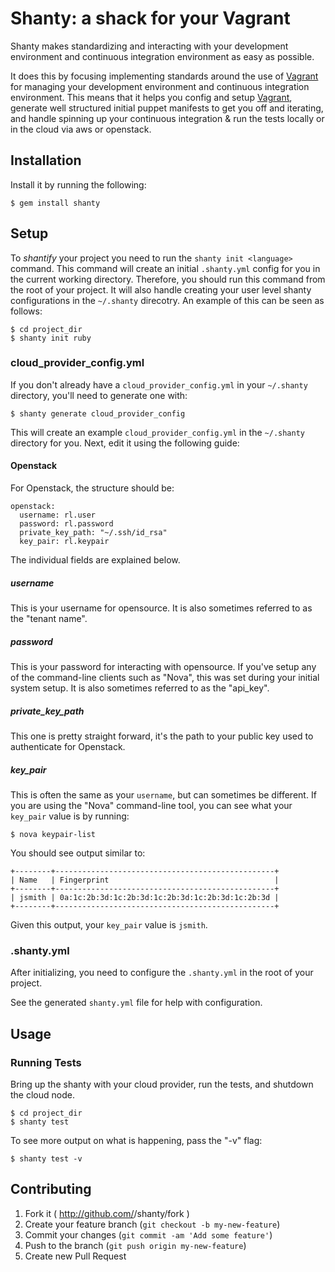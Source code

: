 # Shanty: a shack for your Vagrant

Shanty makes standardizing and interacting with your development environment
and continuous integration environment as easy as possible.

It does this by focusing implementing standards around the use of 
[Vagrant](http://www.vagrantup.com/) for managing your development environment
and continuous integration environment. This means that it helps you
config and setup [Vagrant](http://www.vagrantup.com/), generate well
structured initial puppet manifests to get you off and iterating, and handle
spinning up your continuous integration & run the tests locally or in the
cloud via aws or openstack.

## Installation

Install it by running the following:

    $ gem install shanty

## Setup

To *shantify* your project you need to run the `shanty init <language>` command.
This command will create an initial `.shanty.yml` config for you in the
current working directory. Therefore, you should run this command from the
root of your project. It will also handle creating your user level shanty
configurations in the `~/.shanty` direcotry. An example of this can be seen as
follows:

    $ cd project_dir
    $ shanty init ruby

### cloud_provider_config.yml

If you don't already have a `cloud_provider_config.yml` in your `~/.shanty`
directory, you'll need to generate one with:

    $ shanty generate cloud_provider_config

This will create an example `cloud_provider_config.yml` in the `~/.shanty`
directory for you. Next, edit it using the following guide:

#### Openstack

For Openstack, the structure should be:

    openstack:
      username: rl.user
      password: rl.password
      private_key_path: "~/.ssh/id_rsa"
      key_pair: rl.keypair

The individual fields are explained below.

##### username

This is your username for opensource. It is also sometimes referred to as the
"tenant name".

##### password

This is your password for interacting with opensource. If you've setup any of
the command-line clients such as "Nova", this was set during your initial
system setup. It is also sometimes referred to as the "api_key".

##### private_key_path

This one is pretty straight forward, it's the path to your public key used to
authenticate for Openstack.

##### key_pair

This is often the same as your `username`, but can sometimes be different. If
you are using the "Nova" command-line tool, you can see what your `key_pair`
value is by running:

    $ nova keypair-list

You should see output similar to:

    +--------+-------------------------------------------------+
    | Name   | Fingerprint                                     |
    +--------+-------------------------------------------------+
    | jsmith | 0a:1c:2b:3d:1c:2b:3d:1c:2b:3d:1c:2b:3d:1c:2b:3d |
    +--------+-------------------------------------------------+

Given this output, your `key_pair` value is `jsmith`.

### .shanty.yml

After initializing, you need to configure the `.shanty.yml` in the root of your
project.

See the generated `shanty.yml` file for help with configuration.

## Usage

### Running Tests

Bring up the shanty with your cloud provider, run the tests, and shutdown the
cloud node.

    $ cd project_dir
    $ shanty test

To see more output on what is happening, pass the "-v" flag:

    $ shanty test -v

## Contributing

1. Fork it ( http://github.com/<my-github-username>/shanty/fork )
2. Create your feature branch (`git checkout -b my-new-feature`)
3. Commit your changes (`git commit -am 'Add some feature'`)
4. Push to the branch (`git push origin my-new-feature`)
5. Create new Pull Request

